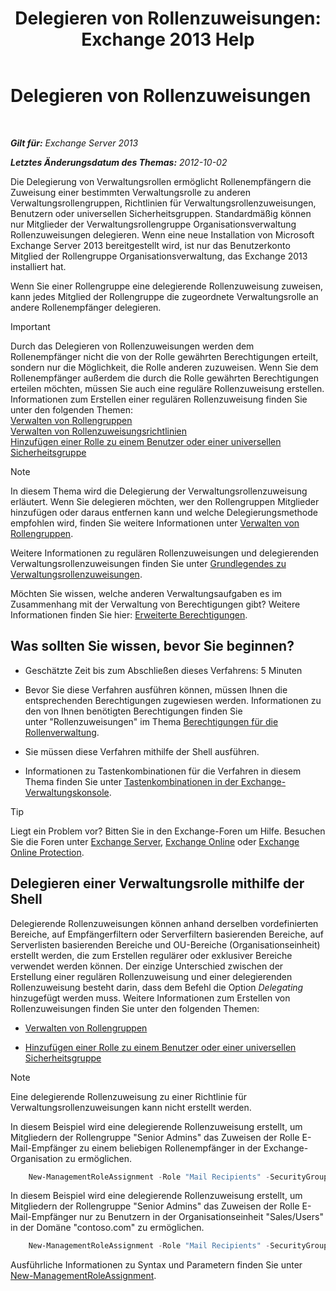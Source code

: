 ﻿---
title: 'Delegieren von Rollenzuweisungen: Exchange 2013 Help'
TOCTitle: Delegieren von Rollenzuweisungen
ms:assetid: ed2d00d9-90c9-49dc-ab8a-cd791569aeed
ms:mtpsurl: https://technet.microsoft.com/de-de/library/Dd351237(v=EXCHG.150)
ms:contentKeyID: 50477002
ms.date: 04/24/2018
mtps_version: v=EXCHG.150
ms.translationtype: HT
---

# Delegieren von Rollenzuweisungen

 

_**Gilt für:** Exchange Server 2013_

_**Letztes Änderungsdatum des Themas:** 2012-10-02_

Die Delegierung von Verwaltungsrollen ermöglicht Rollenempfängern die Zuweisung einer bestimmten Verwaltungsrolle zu anderen Verwaltungsrollengruppen, Richtlinien für Verwaltungsrollenzuweisungen, Benutzern oder universellen Sicherheitsgruppen. Standardmäßig können nur Mitglieder der Verwaltungsrollengruppe Organisationsverwaltung Rollenzuweisungen delegieren. Wenn eine neue Installation von Microsoft Exchange Server 2013 bereitgestellt wird, ist nur das Benutzerkonto Mitglied der Rollengruppe Organisationsverwaltung, das Exchange 2013 installiert hat.

Wenn Sie einer Rollengruppe eine delegierende Rollenzuweisung zuweisen, kann jedes Mitglied der Rollengruppe die zugeordnete Verwaltungsrolle an andere Rollenempfänger delegieren.


> [!IMPORTANT]
> Durch das Delegieren von Rollenzuweisungen werden dem Rollenempfänger nicht die von der Rolle gewährten Berechtigungen erteilt, sondern nur die Möglichkeit, die Rolle anderen zuzuweisen. Wenn Sie dem Rollenempfänger außerdem die durch die Rolle gewährten Berechtigungen erteilen möchten, müssen Sie auch eine reguläre Rollenzuweisung erstellen. Informationen zum Erstellen einer regulären Rollenzuweisung finden Sie unter den folgenden Themen:<BR><A href="manage-role-groups-exchange-2013-help.md">Verwalten von Rollengruppen</A><BR><A href="manage-role-assignment-policies-exchange-2013-help.md">Verwalten von Rollenzuweisungsrichtlinien</A><BR><A href="add-a-role-to-a-user-or-usg-exchange-2013-help.md">Hinzufügen einer Rolle zu einem Benutzer oder einer universellen Sicherheitsgruppe</A>




> [!NOTE]
> In diesem Thema wird die Delegierung der Verwaltungsrollenzuweisung erläutert. Wenn Sie delegieren möchten, wer den Rollengruppen Mitglieder hinzufügen oder daraus entfernen kann und welche Delegierungsmethode empfohlen wird, finden Sie weitere Informationen unter <A href="manage-role-groups-exchange-2013-help.md">Verwalten von Rollengruppen</A>.



Weitere Informationen zu regulären Rollenzuweisungen und delegierenden Verwaltungsrollenzuweisungen finden Sie unter [Grundlegendes zu Verwaltungsrollenzuweisungen](understanding-management-role-assignments-exchange-2013-help.md).

Möchten Sie wissen, welche anderen Verwaltungsaufgaben es im Zusammenhang mit der Verwaltung von Berechtigungen gibt? Weitere Informationen finden Sie hier: [Erweiterte Berechtigungen](advanced-permissions-exchange-2013-help.md).

## Was sollten Sie wissen, bevor Sie beginnen?

  - Geschätzte Zeit bis zum Abschließen dieses Verfahrens: 5 Minuten

  - Bevor Sie diese Verfahren ausführen können, müssen Ihnen die entsprechenden Berechtigungen zugewiesen werden. Informationen zu den von Ihnen benötigten Berechtigungen finden Sie unter "Rollenzuweisungen" im Thema [Berechtigungen für die Rollenverwaltung](role-management-permissions-exchange-2013-help.md).

  - Sie müssen diese Verfahren mithilfe der Shell ausführen.

  - Informationen zu Tastenkombinationen für die Verfahren in diesem Thema finden Sie unter [Tastenkombinationen in der Exchange-Verwaltungskonsole](keyboard-shortcuts-in-the-exchange-admin-center-exchange-online-protection-help.md).


> [!TIP]
> Liegt ein Problem vor? Bitten Sie in den Exchange-Foren um Hilfe. Besuchen Sie die Foren unter <A href="https://go.microsoft.com/fwlink/p/?linkid=60612">Exchange Server</A>, <A href="https://go.microsoft.com/fwlink/p/?linkid=267542">Exchange Online</A> oder <A href="https://go.microsoft.com/fwlink/p/?linkid=285351">Exchange Online Protection</A>.



## Delegieren einer Verwaltungsrolle mithilfe der Shell

Delegierende Rollenzuweisungen können anhand derselben vordefinierten Bereiche, auf Empfängerfiltern oder Serverfiltern basierenden Bereiche, auf Serverlisten basierenden Bereiche und OU-Bereiche (Organisationseinheit) erstellt werden, die zum Erstellen regulärer oder exklusiver Bereiche verwendet werden können. Der einzige Unterschied zwischen der Erstellung einer regulären Rollenzuweisung und einer delegierenden Rollenzuweisung besteht darin, dass dem Befehl die Option *Delegating* hinzugefügt werden muss. Weitere Informationen zum Erstellen von Rollenzuweisungen finden Sie unter den folgenden Themen:

  - [Verwalten von Rollengruppen](manage-role-groups-exchange-2013-help.md)

  - [Hinzufügen einer Rolle zu einem Benutzer oder einer universellen Sicherheitsgruppe](add-a-role-to-a-user-or-usg-exchange-2013-help.md)


> [!NOTE]
> Eine delegierende Rollenzuweisung zu einer Richtlinie für Verwaltungsrollenzuweisungen kann nicht erstellt werden.



In diesem Beispiel wird eine delegierende Rollenzuweisung erstellt, um Mitgliedern der Rollengruppe "Senior Admins" das Zuweisen der Rolle E-Mail-Empfänger zu einem beliebigen Rollenempfänger in der Exchange-Organisation zu ermöglichen.

```powershell
    New-ManagementRoleAssignment -Role "Mail Recipients" -SecurityGroup "Senior Admins" -Name "Mail Recipients_Senior Admin - Delegate" -Delegating
```

In diesem Beispiel wird eine delegierende Rollenzuweisung erstellt, um Mitgliedern der Rollengruppe "Senior Admins" das Zuweisen der Rolle E-Mail-Empfänger nur zu Benutzern in der Organisationseinheit "Sales/Users" in der Domäne "contoso.com" zu ermöglichen.

```powershell
    New-ManagementRoleAssignment -Role "Mail Recipients" -SecurityGroup "Senior Admins" -Name "Mail Recipients_Senior Admins - Delegate" -RecipientOrganizationalUnitScope contoso.com/sales/users -Delegating
```

Ausführliche Informationen zu Syntax und Parametern finden Sie unter [New-ManagementRoleAssignment](https://technet.microsoft.com/de-de/library/dd335193\(v=exchg.150\)).

